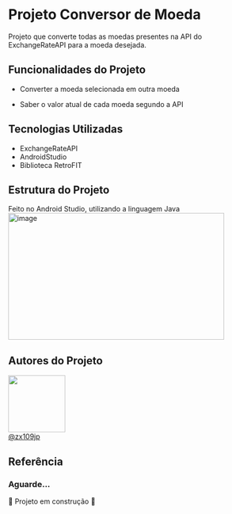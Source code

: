 

# Projeto Conversor de Moeda

Projeto que converte todas as moedas presentes na API do ExchangeRateAPI para a moeda desejada. <br>


## Funcionalidades do Projeto

- Converter a moeda selecionada em outra moeda

- Saber o valor atual de cada moeda segundo a API

## Tecnologias Utilizadas
- ExchangeRateAPI
- AndroidStudio
- Biblioteca RetroFIT

## Estrutura do Projeto 
Feito no Android Studio, utilizando a linguagem Java <br>
<img width="436" height="256" alt="image" src="https://github.com/user-attachments/assets/e85ae518-82b1-4d92-a155-f948ed32d920" />






## Autores do Projeto

<img loading="lazy" src="https://avatars.githubusercontent.com/u/138886648?v=4" width=115><br>
 [@zx109jp](https://www.github.com/zx109jp)

## Referência




### Aguarde...
 :construction: Projeto em construção :construction:


